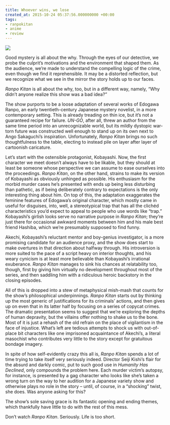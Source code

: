 ```yaml
---
title: Whoever wins, we lose
created_at: 2015-10-24 05:37:56.000000000 +00:00
tags:
- ranpokitan
- anime
- review
---
```


![](/blog/media/tumblr_inline_nwphokOZkl1qhcb4p_500.jpg)

Good mystery is all about the why. Through the eyes of our detective, we
probe the culprit’s motivations and the environment that shaped them. As
the audience, we’re made to understand the compelling logic of the
crime, even though we find it reprehensible. It may be a distorted
reflection, but we recognize what we see in the mirror the story holds
up to our faces.

*Ranpo Kitan* is all about the why, too, but in a different way, namely,
“Why didn’t anyone realize this show was a bad idea?”

The show purports to be a loose adaptation of several works of Edogawa
Ranpo, an early twentieth-century Japanese mystery novelist, in a more
contemporary setting. This is already treading on thin ice, but it’s not
a guaranteed recipe for failure. *UN-GO*, after all, threw an author
from the same time period into an unrecognizable world, but its mildly
dystopic war-torn future was constructed well enough to stand up on its
own next to Ango Sakaguchi’s inspiration. Unfortunately, *Ranpo Kitan*
brings no such thoughtfulness to the table, electing to instead pile on
layer after layer of cartoonish caricature.

Let’s start with the ostensible protagonist, Kobayashi. Now, the first
character we meet doesn’t always have to be likable, but they should at
least be someone whose perspective we can assume to ease ourselves into
the proceedings. *Ranpo Kitan*, on the other hand, strains to make its
version of Kobayashi as obviously unhinged as possible. His enthusiasm
for the morbid murder cases he’s presented with ends up being less
disturbing than pathetic, as if being deliberately contrary to
expectations is the only interesting thing about him. On top of this,
the adaptation exaggerates the feminine features of Edogawa’s original
character, which mostly came in useful for disguises, into, well, a
stereotypical trap that has all the clichéd characteristics you’d expect
to appeal to people who use words like “trap.” Kobayashi’s girlish looks
serve no narrative purpose in *Ranpo Kitan*; they’re just there for
occasional awkward moments between him and his male best friend Hashiba,
which we’re presumably supposed to find funny.

Akechi, Kobayashi’s reluctant mentor and boy-genius investigator, is a
more promising candidate for an audience proxy, and the show does start
to make overtures in that direction about halfway through. His
introversion is more suited to the pace of a script heavy on interior
thoughts, and his weary cynicism is at least more believable than
Kobayashi’s irrational exuberance. *Ranpo Kitan* manages to sink his
chances at relatability too, though, first by giving him virtually no
development throughout most of the series, and then saddling him with a
ridiculous heroic backstory in the closing episodes.

All of this is dropped into a stew of metaphysical mish-mash that counts
for the show’s philosophical underpinnings. *Ranpo Kitan* starts out by
thinking up the most generic of justifications for its criminals’
actions, and then gives up on even that in its latter half by focusing
on a series of copycat crimes. The dramatic presentation seems to
suggest that we’re exploring the depths of human depravity, but the
villains offer nothing to shake us to the bone. Most of it is just a
rehash of the old refrain on the place of vigilantism in the face of
injustice. What’s left are tedious attempts to shock us with
out-of-place bit characters like one imprisoned acquaintance of
Akechi’s, a literal masochist who contributes very little to the story
except for gratuitous bondage imagery.

In spite of how self-evidently crazy this all is, *Ranpo Kitan* spends a
lot of time trying to take itself very seriously indeed. Director Seiji
Kishi’s flair for the absurd and darkly comic, put to such good use in
*Humanity Has Declined*, only compounds the problem here. Each murder
victim’s autopsy, for instance, is presented by a gag character who
looks like she’s taken a wrong turn on the way to her audition for a
Japanese variety show and otherwise plays no role in the story – until,
of course, in a “shocking” twist, she does. Was anyone asking for this?

The show’s sole saving grace is its fantastic opening and ending themes,
which thankfully have little to do with the rest of this mess.

Don’t watch *Ranpo Kitan*. Seriously. Life is too short.
